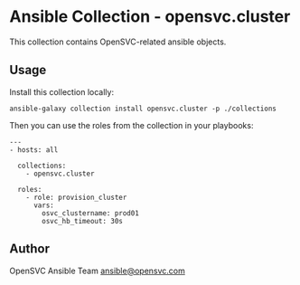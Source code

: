 # Ansible Collection - opensvc.cluster

This collection contains OpenSVC-related ansible objects.

## Usage

Install this collection locally:

    ansible-galaxy collection install opensvc.cluster -p ./collections

Then you can use the roles from the collection in your playbooks:

    ---
    - hosts: all
    
      collections:
        - opensvc.cluster
    
      roles:
        - role: provision_cluster
          vars:
            osvc_clustername: prod01
            osvc_hb_timeout: 30s

## Author

OpenSVC Ansible Team <ansible@opensvc.com>
